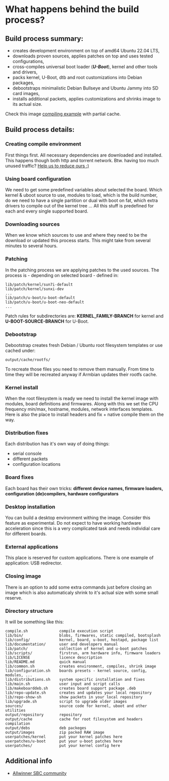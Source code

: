 # What happens behind the build process?

## Build process summary:

- creates development environment on top of amd64 Ubuntu 22.04 LTS,
- downloads proven sources, applies patches on top and uses tested configurations,
- cross-compiles universal boot loader (***U-Boot***), kernel and other tools and drivers,
- packs kernel, U-Boot, dtb and root customizations into Debian packages,
- debootstraps minimalistic Debian Bullseye and Ubuntu Jammy into SD card images,
- installs additional packets, applies customizations and shrinks image to its actual size.

Check this image [compiling example](https://youtu.be/zeShf12MNLg) with partial cache.


## Build process details:

### Creating compile environment

First things first. All necessary dependencies are downloaded and installed. This happens though both http and torrent network. Btw. having too much unused traffic? [Help us to reduce ours :)](https://forum.armbian.com/topic/4198-seed-our-torrents/)

### Using board configuration

We need to get some predefined variables about selected the board. Which kernel & uboot source to use, modules to load, which is the build number, do we need to have a single partition or dual with boot on fat, which extra drivers to compile out of the kernel tree ...
All this stuff is predefined for each and every single supported board.

### Downloading sources

When we know which sources to use and where they need to be the download or updated this process starts. This might take from several minutes to several hours.

### Patching

In the patching process we are applying patches to the used sources. The process is - depending on selected board - defined in:

	lib/patch/kernel/sun7i-default
	lib/patch/kernel/sunxi-dev
	...
	lib/patch/u-boot/u-boot-default
	lib/patch/u-boot/u-boot-neo-default
	...

Patch rules for subdirectories are: **KERNEL_FAMILY-BRANCH** for kernel and **U-BOOT-SOURCE-BRANCH** for U-Boot.

### Debootstrap

Debootstrap creates fresh Debian / Ubuntu root filesystem templates or use cached under:

	output/cache/rootfs/

To recreate those files you need to remove them manually. 
From time to time they will be recreated anyway if Armbian updates their rootfs cache.

### Kernel install

When the root filesystem is ready we need to install the kernel image with modules, board definitions and firmwares. Along with this we set the CPU frequency min/max, hostname, modules, network interfaces templates. Here is also the place to install headers and fix + native compile them on the way.

### Distribution fixes

Each distribution has it's own way of doing things:

- serial console
- different packets
- configuration locations

### Board fixes

Each board has their own tricks: **different device names, firmware loaders, configuration (de)compilers, hardware configurators**

### Desktop installation

You can build a desktop environment withing the image. Consider this feature as experimental. Do not expect to have working hardware acceleration since this is a very complicated task and needs individial care for different boards.

### External applications

This place is reserved for custom applications. There is one example of application: USB redirector.

### Closing image

There is an option to add some extra commands just before closing an image which is also automaticaly shrink to it's actual size with some small reserve.

### Directory structure

It will be something like this:

    compile.sh				compile execution script
	lib/bin/				blobs, firmwares, static compiled, bootsplash
    lib/config/				kernel, board, u-boot, hostapd, package list
    lib/documentation/		user and developers manual
	lib/patch/				collection of kernel and u-boot patches
	lib/scripts/			firstrun, arm hardware info, firmware loaders
	lib/LICENSE				licence description
	lib/README.md			quick manual
	lib/common.sh			creates environment, compiles, shrink image
	lib/configuration.sh	boards presets - kernel source, config, modules, ...
	lib/distributions.sh	system specific installation and fixes
	lib/main.sh				user input and script calls
	lib/makeboarddeb.sh		creates board support package .deb
	lib/repo-update.sh		creates and updates your local repository
	lib/repo-show-sh		show packets in your local repository
	lib/upgrade.sh			script to upgrade older images
	sources/				source code for kernel, uboot and other utilities
	output/repository		repository 
	output/cache			cache for root filesystem and headers compilation
	output/debs				deb packeges
	output/images			zip packed RAW image
	userpatches/kernel		put your kernel patches here
	userpatches/u-boot		put your u-boot patches here
	userpatches/			put your kernel config here


## Additional info

- [Allwinner SBC community](https://linux-sunxi.org/Main_Page)

